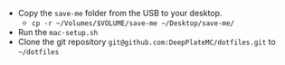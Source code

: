 - Copy the `save-me` folder from the USB to your desktop.
  - `cp -r ~/Volumes/$VOLUME/save-me ~/Desktop/save-me/`
- Run the `mac-setup.sh`
- Clone the git repository `git@github.com:DeepPlateMC/dotfiles.git` to `~/dotfiles`
